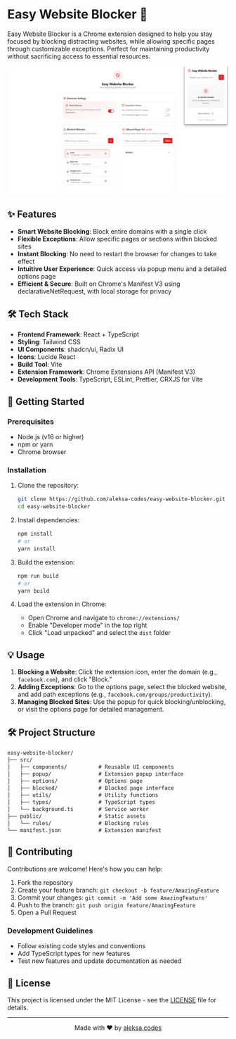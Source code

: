 # Easy Website Blocker 🚫

Easy Website Blocker is a Chrome extension designed to help you stay focused by blocking distracting websites, while allowing specific pages through customizable exceptions. Perfect for maintaining productivity without sacrificing access to essential resources.

![Easy Website Blocker Screenshot](./public/screenshot.png)

## ✨ Features

- **Smart Website Blocking**: Block entire domains with a single click
- **Flexible Exceptions**: Allow specific pages or sections within blocked sites
- **Instant Blocking**: No need to restart the browser for changes to take effect
- **Intuitive User Experience**: Quick access via popup menu and a detailed options page
- **Efficient & Secure**: Built on Chrome's Manifest V3 using declarativeNetRequest, with local storage for privacy

## 🛠️ Tech Stack

- **Frontend Framework**: React + TypeScript
- **Styling**: Tailwind CSS
- **UI Components**: shadcn/ui, Radix UI
- **Icons**: Lucide React
- **Build Tool**: Vite
- **Extension Framework**: Chrome Extensions API (Manifest V3)
- **Development Tools**: TypeScript, ESLint, Prettier, CRXJS for Vite

## 🚀 Getting Started

### Prerequisites

- Node.js (v16 or higher)
- npm or yarn
- Chrome browser

### Installation

1. Clone the repository:

   ```bash
   git clone https://github.com/aleksa-codes/easy-website-blocker.git
   cd easy-website-blocker
   ```

2. Install dependencies:

   ```bash
   npm install
   # or
   yarn install
   ```

3. Build the extension:

   ```bash
   npm run build
   # or
   yarn build
   ```

4. Load the extension in Chrome:
   - Open Chrome and navigate to `chrome://extensions/`
   - Enable "Developer mode" in the top right
   - Click "Load unpacked" and select the `dist` folder

## 💡 Usage

1. **Blocking a Website**: Click the extension icon, enter the domain (e.g., `facebook.com`), and click "Block."
2. **Adding Exceptions**: Go to the options page, select the blocked website, and add path exceptions (e.g., `facebook.com/groups/productivity`).
3. **Managing Blocked Sites**: Use the popup for quick blocking/unblocking, or visit the options page for detailed management.

## 🛠️ Project Structure

```
easy-website-blocker/
├── src/
│   ├── components/          # Reusable UI components
│   ├── popup/               # Extension popup interface
│   ├── options/             # Options page
│   ├── blocked/             # Blocked page interface
│   ├── utils/               # Utility functions
│   ├── types/               # TypeScript types
│   └── background.ts        # Service worker
├── public/                  # Static assets
│   └── rules/               # Blocking rules
└── manifest.json            # Extension manifest
```

## 🤝 Contributing

Contributions are welcome! Here's how you can help:

1. Fork the repository
2. Create your feature branch: `git checkout -b feature/AmazingFeature`
3. Commit your changes: `git commit -m 'Add some AmazingFeature'`
4. Push to the branch: `git push origin feature/AmazingFeature`
5. Open a Pull Request

### Development Guidelines

- Follow existing code styles and conventions
- Add TypeScript types for new features
- Test new features and update documentation as needed

## 📝 License

This project is licensed under the MIT License - see the [LICENSE](LICENSE) file for details.

---

<p align="center">Made with ❤️ by <a href="https://github.com/aleksa-codes">aleksa.codes</a></p>
